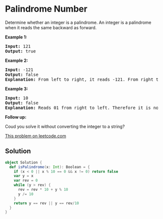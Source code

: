 # Palindrome Number

<p>Determine whether an integer is a palindrome. An integer&nbsp;is&nbsp;a&nbsp;palindrome when it&nbsp;reads the same backward as forward.</p>

<p><strong>Example 1:</strong></p>

<pre>
<strong>Input:</strong> 121
<strong>Output:</strong> true
</pre>

<p><strong>Example 2:</strong></p>

<pre>
<strong>Input:</strong> -121
<strong>Output:</strong> false
<strong>Explanation:</strong> From left to right, it reads -121. From right to left, it becomes 121-. Therefore it is not a palindrome.
</pre>

<p><strong>Example 3:</strong></p>

<pre>
<strong>Input:</strong> 10
<strong>Output:</strong> false
<strong>Explanation:</strong> Reads 01 from right to left. Therefore it is not a palindrome.
</pre>

<p><strong>Follow up:</strong></p>

<p>Coud you solve&nbsp;it without converting the integer to a string?</p>

[This problem on leetcode.com](https://leetcode.com/problems/palindrome-number/)

## Solution

```scala
object Solution {
  def isPalindrome(x: Int): Boolean = {
    if (x < 0 || x % 10 == 0 && x != 0) return false
    var y = x
    var rev = 0
    while (y > rev) {
      rev = rev * 10 + y % 10
      y /= 10
    }
    return y == rev || y == rev/10
  }
}
```
